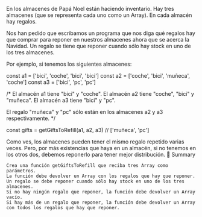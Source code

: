 En los almacenes de Papá Noel están haciendo inventario. Hay tres almacenes (que se representa cada uno como un Array). En cada almacén hay regalos.

Nos han pedido que escribamos un programa que nos diga qué regalos hay que comprar para reponer en nuestros almacenes ahora que se acerca la Navidad. Un regalo se tiene que reponer cuando sólo hay stock en uno de los tres almacenes.

Por ejemplo, si tenemos los siguientes almacenes:

const a1 = ['bici', 'coche', 'bici', 'bici']
const a2 = ['coche', 'bici', 'muñeca', 'coche']
const a3 = ['bici', 'pc', 'pc']

/* El almacén a1 tiene "bici" y "coche".
El almacén a2 tiene "coche", "bici" y "muñeca".
El almacén a3 tiene "bici" y "pc".

El regalo "muñeca" y "pc" sólo están en los almacenes a2 y a3 respectivamente.
*/

const gifts = getGiftsToRefill(a1, a2, a3) // ['muñeca', 'pc']

Como ves, los almacenes pueden tener el mismo regalo repetido varias veces. Pero, por más existencias que haya en un almacén, si no tenemos en los otros dos, debemos reponerlo para tener mejor distribución.
📝 Summary

    Crea una función getGiftsToRefill que reciba tres Array como parámetros.
    La función debe devolver un Array con los regalos que hay que reponer.
    Un regalo se debe reponer cuando sólo hay stock en uno de los tres almacenes.
    Si no hay ningún regalo que reponer, la función debe devolver un Array vacío.
    Si hay más de un regalo que reponer, la función debe devolver un Array con todos los regalos que hay que reponer.
